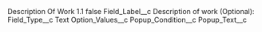 <?xml version="1.0" encoding="UTF-8"?>
<CustomMetadata xmlns="http://soap.sforce.com/2006/04/metadata" xmlns:xsi="http://www.w3.org/2001/XMLSchema-instance" xmlns:xsd="http://www.w3.org/2001/XMLSchema">
    <label>Description Of Work 1.1</label>
    <protected>false</protected>
    <values>
        <field>Field_Label__c</field>
        <value xsi:type="xsd:string">Description of work (Optional):</value>
    </values>
    <values>
        <field>Field_Type__c</field>
        <value xsi:type="xsd:string">Text</value>
    </values>
    <values>
        <field>Option_Values__c</field>
        <value xsi:nil="true"/>
    </values>
    <values>
        <field>Popup_Condition__c</field>
        <value xsi:nil="true"/>
    </values>
    <values>
        <field>Popup_Text__c</field>
        <value xsi:nil="true"/>
    </values>
</CustomMetadata>
